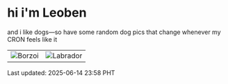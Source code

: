 # hi i'm Leoben

and i like dogs—so have some random dog pics that change whenever my CRON feels like it

|  |  |
|--------|----------|
| ![Borzoi](https://random-dog-vercel.vercel.app/api/random-borzoi?v=1749916686) | ![Labrador](https://random-dog-vercel.vercel.app/api/random-labrador?v=1749916686) |

Last updated: 2025-06-14 23:58 PHT
